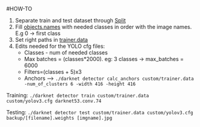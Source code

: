 #HOW-TO

1. Separate train and test dataset through [Split](/Yolo/Split_Train_Test.py)
2. Fill [objects.names](./objects.names) with needed classes in order with the image names. E.g 0 -> first class
3. Set right paths in [trainer.data](./trainer.data)
4. Edits needed for the YOLO cfg files:
    - Classes - num of needed classes
    - Max batches = (classes*2000). eg: 3 classes -> max_batches = 6000
    - Filters=(classes + 5)x3
    - Anchors --> `./darknet detector calc_anchors custom/trainer.data -num_of_clusters 6 -width 416 -height 416`



Training:
`./darknet detector train custom/trainer.data custom/yolov3.cfg darknet53.conv.74 `

Testing: 
`./darknet detector test custom/trainer.data custom/yolov3.cfg backup/[filename].weights [imgname].jpg`
